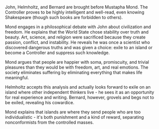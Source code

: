 John, Helmholtz, and Bernard are brought before Mustapha Mond. The Controller proves to be highly intelligent and well-read, even knowing Shakespeare (though such books are forbidden to others).

Mond engages in a philosophical debate with John about civilization and freedom. He explains that the World State chose stability over truth and beauty. Art, science, and religion were sacrificed because they create passion, conflict, and instability. He reveals he was once a scientist who discovered dangerous truths and was given a choice: exile to an island or become a Controller and suppress such knowledge.

Mond argues that people are happier with soma, promiscuity, and trivial pleasures than they would be with freedom, art, and real emotions. The society eliminates suffering by eliminating everything that makes life meaningful.

Helmholtz accepts this analysis and actually looks forward to exile on an island where other independent thinkers live - he sees it as an opportunity for real experience and writing. Bernard, however, grovels and begs not to be exiled, revealing his cowardice.

Mond explains that islands are where they send people who are too individualistic - it's both punishment and a kind of reward, separating nonconformists from the controlled masses.